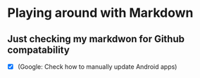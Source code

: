 #  Playing around with Markdown
## Just checking my markdwon for Github compatability

- [x] (Google: Check how to manually update Android apps)
